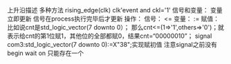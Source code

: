 上升沿描述 多种方法
rising_edge(clk)
clk'event and ckl='1'
信号和变量：
变量立即更新
信号在process执行完毕后才更新
操作：
信号：
<=
变量：
:=
赋值：
比如说cnt是std_logic_vector(7 downto 0）；
那么cnt<=(1=>'1',others=>'0')；就表示给cnt的第1位赋1，其他位的全部都赋0，结果cnt=“00000010”；
signal  com3:std_logic_vector(7 downto 0):=X"38";实现赋初值
注意signal之前没有begin
wait on 只能存在一个
